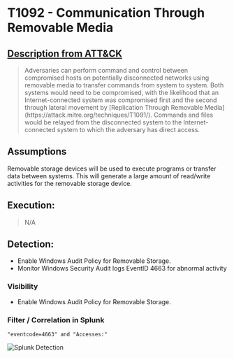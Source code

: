 # T1092 - Communication Through Removable Media
## [Description from ATT&CK](https://attack.mitre.org/wiki/Technique/T1092)
<blockquote>
Adversaries can perform command and control between compromised hosts on potentially disconnected networks using removable media to transfer commands from system to system. Both systems would need to be compromised, with the likelihood that an Internet-connected system was compromised first and the second through lateral movement by [Replication Through Removable Media](https://attack.mitre.org/techniques/T1091/). Commands and files would be relayed from the disconnected system to the Internet-connected system to which the adversary has direct access.
</blockquote>

## Assumptions
Removable storage devices will be used to execute programs or transfer data between systems. This will generate a large amount of read/write activities for the removable storage device.

## Execution:
<blockquote>
N/A
</blockquote>

 
## Detection:
* Enable Windows Audit Policy for Removable Storage. 
* Monitor Windows Security Audit logs EventID 4663 for abnormal activity

### Visibility
* Enable Windows Audit Policy for Removable Storage. 

### Filter / Correlation in Splunk
 

```
"eventcode=4663" and "Accesses:"
```

![Splunk Detection](https://github.com/avaplex/dpi911/blob/master/images/T1092.JPG)
